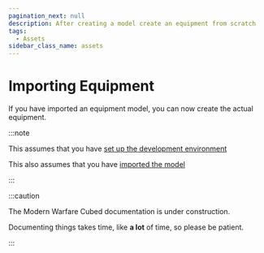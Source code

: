 ```yaml
---
pagination_next: null
description: After creating a model create an equipment from scratch
tags:
  - Assets
sidebar_class_name: assets
---
```


# Importing Equipment

If you have imported an equipment model, you can now create the actual equipment.

:::note

This assumes that you have [set up the development environment](../setting-up-the-development-environment)

This also assumes that you have [imported the model](../importing-assets)

:::

:::caution

The Modern Warfare Cubed documentation is under construction.

Documenting things takes time, like **a lot** of time, so please be patient.

:::
